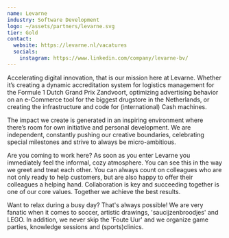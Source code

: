 ```yaml
---
name: Levarne
industry: Software Development
logo: ~/assets/partners/levarne.svg
tier: Gold
contact:
  website: https://levarne.nl/vacatures
  socials:
    instagram: https://www.linkedin.com/company/levarne-bv/
---
```


Accelerating digital innovation, that is our mission here at Levarne. Whether it’s creating a dynamic accreditation system for logistics management for the Formule 1 Dutch Grand Prix Zandvoort, optimizing advertising behavior on an e-Commerce tool for the biggest drugstore in the Netherlands, or creating the infrastructure and code for (international) Cash machines.

The impact we create is generated in an inspiring environment where there’s room for own initiative and personal development. We are independent, constantly pushing our creative boundaries, celebrating special milestones and strive to always be micro-ambitious.

Are you coming to work here? As soon as you enter Levarne you immediately feel the informal, cozy atmosphere. You can see this in the way we greet and treat each other. You can always count on colleagues who are not only ready to help customers, but are also happy to offer their colleagues a helping hand. Collaboration is key and succeeding together is one of our core values. Together we achieve the best results.

Want to relax during a busy day? That's always possible! We are very fanatic when it comes to soccer, artistic drawings, 'saucijzenbroodjes' and LEGO. In addition, we never skip the 'Foute Uur' and we organize game parties, knowledge sessions and (sports)clinics.
